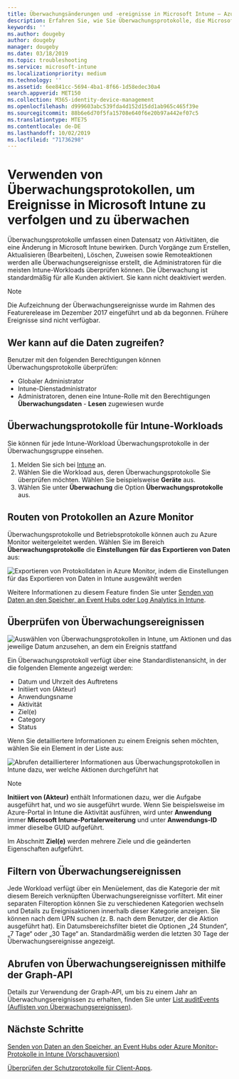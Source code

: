 ```yaml
---
title: Überwachungsänderungen und -ereignisse in Microsoft Intune – Azure | Microsoft-Dokumentation
description: Erfahren Sie, wie Sie Überwachungsprotokolle, die Microsoft Intune-Aktivitäten erfassen, überprüfen können.
keywords: ''
ms.author: dougeby
author: dougeby
manager: dougeby
ms.date: 03/18/2019
ms.topic: troubleshooting
ms.service: microsoft-intune
ms.localizationpriority: medium
ms.technology: ''
ms.assetid: 6ee841cc-5694-4ba1-8f66-1d58edec30a4
search.appverid: MET150
ms.collection: M365-identity-device-management
ms.openlocfilehash: d999603abc539fda4d152d15dd1ab965c465f39e
ms.sourcegitcommit: 88b6e6d70f5fa15708e640f6e20b97a442ef07c5
ms.translationtype: MTE75
ms.contentlocale: de-DE
ms.lasthandoff: 10/02/2019
ms.locfileid: "71736298"
---
```

# <a name="use-audit-logs-to-track-and-monitor-events-in-microsoft-intune"></a>Verwenden von Überwachungsprotokollen, um Ereignisse in Microsoft Intune zu verfolgen und zu überwachen

Überwachungsprotokolle umfassen einen Datensatz von Aktivitäten, die eine Änderung in Microsoft Intune bewirken. Durch Vorgänge zum Erstellen, Aktualisieren (Bearbeiten), Löschen, Zuweisen sowie Remoteaktionen werden alle Überwachungsereignisse erstellt, die Administratoren für die meisten Intune-Workloads überprüfen können. Die Überwachung ist standardmäßig für alle Kunden aktiviert. Sie kann nicht deaktiviert werden.

> [!NOTE]
> Die Aufzeichnung der Überwachungsereignisse wurde im Rahmen des Featurerelease im Dezember 2017 eingeführt und ab da begonnen. Frühere Ereignisse sind nicht verfügbar.

## <a name="who-can-access-the-data"></a>Wer kann auf die Daten zugreifen?

Benutzer mit den folgenden Berechtigungen können Überwachungsprotokolle überprüfen:

- Globaler Administrator
- Intune-Dienstadministrator
- Administratoren, denen eine Intune-Rolle mit den Berechtigungen **Überwachungsdaten** - **Lesen** zugewiesen wurde

## <a name="audit-logs-for-intune-workloads"></a>Überwachungsprotokolle für Intune-Workloads

Sie können für jede Intune-Workload Überwachungsprotokolle in der Überwachungsgruppe einsehen.

1. Melden Sie sich bei [Intune](https://go.microsoft.com/fwlink/?linkid=2090973) an.
2. Wählen Sie die Workload aus, deren Überwachungsprotokolle Sie überprüfen möchten. Wählen Sie beispielsweise **Geräte** aus.
3. Wählen Sie unter **Überwachung** die Option **Überwachungsprotokolle** aus.

## <a name="route-logs-to-azure-monitor"></a>Routen von Protokollen an Azure Monitor

Überwachungsprotokolle und Betriebsprotokolle können auch zu Azure Monitor weitergeleitet werden. Wählen Sie im Bereich **Überwachungsprotokolle** die **Einstellungen für das Exportieren von Daten** aus:

![Exportieren von Protokolldaten in Azure Monitor, indem die Einstellungen für das Exportieren von Daten in Intune ausgewählt werden](./media/monitor-audit-logs/audit-logs-export-data-settings.png)

Weitere Informationen zu diesem Feature finden Sie unter [Senden von Daten an den Speicher, an Event Hubs oder Log Analytics in Intune](review-logs-using-azure-monitor.md).

## <a name="review-audit-events"></a>Überprüfen von Überwachungsereignissen

![Auswählen von Überwachungsprotokollen in Intune, um Aktionen und das jeweilige Datum anzusehen, an dem ein Ereignis stattfand](./media/monitor-audit-logs/monitor-audit-logs.png "Überwachungsprotokolle")

Ein Überwachungsprotokoll verfügt über eine Standardlistenansicht, in der die folgenden Elemente angezeigt werden:

- Datum und Uhrzeit des Auftretens
- Initiiert von (Akteur)
- Anwendungsname
- Aktivität
- Ziel(e)
- Category
- Status

Wenn Sie detailliertere Informationen zu einem Ereignis sehen möchten, wählen Sie ein Element in der Liste aus:

![Abrufen detaillierterer Informationen aus Überwachungsprotokollen in Intune dazu, wer welche Aktionen durchgeführt hat](./media/monitor-audit-logs/monitor-audit-log-detail.png "Überwachungsprotokolldetails")

> [!NOTE]
> **Initiiert von (Akteur)** enthält Informationen dazu, wer die Aufgabe ausgeführt hat, und wo sie ausgeführt wurde. Wenn Sie beispielsweise im Azure-Portal in Intune die Aktivität ausführen, wird unter **Anwendung** immer **Microsoft Intune-Portalerweiterung** und unter **Anwendungs-ID** immer dieselbe GUID aufgeführt.
> 
> Im Abschnitt **Ziel(e)** werden mehrere Ziele und die geänderten Eigenschaften aufgeführt.  

## <a name="filter-audit-events"></a>Filtern von Überwachungsereignissen

Jede Workload verfügt über ein Menüelement, das die Kategorie der mit diesem Bereich verknüpften Überwachungsereignisse vorfiltert. Mit einer separaten Filteroption können Sie zu verschiedenen Kategorien wechseln und Details zu Ereignisaktionen innerhalb dieser Kategorie anzeigen. Sie können nach dem UPN suchen (z. B. nach dem Benutzer, der die Aktion ausgeführt hat). Ein Datumsbereichsfilter bietet die Optionen „24 Stunden“, „7 Tage“ oder „30 Tage“ an. Standardmäßig werden die letzten 30 Tage der Überwachungsereignisse angezeigt.

## <a name="use-graph-api-to-retrieve-audit-events"></a>Abrufen von Überwachungsereignissen mithilfe der Graph-API

Details zur Verwendung der Graph-API, um bis zu einem Jahr an Überwachungsereignissen zu erhalten, finden Sie unter [List auditEvents (Auflisten von Überwachungsereignissen)](https://docs.microsoft.com/graph/api/intune-auditing-auditevent-list?view=graph-rest-1.0).

## <a name="next-steps"></a>Nächste Schritte

[Senden von Daten an den Speicher, an Event Hubs oder Azure Monitor-Protokolle in Intune (Vorschauversion)](review-logs-using-azure-monitor.md)

[Überprüfen der Schutzprotokolle für Client-Apps](../apps/app-protection-policy-settings-log.md).

